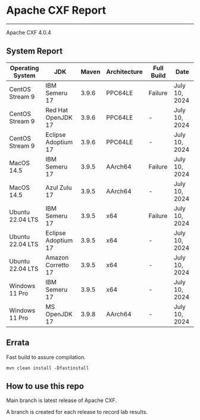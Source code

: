 # Apache CXF Report
--- 

Apache CXF 4.0.4

## System Report

| Operating System    | JDK       | Maven | Architecture | Full Build | Date  |
|---------------------|-----------|-------|--------------|------------|-------|
| CentOS Stream 9     | IBM Semeru 17  | 3.9.6 | PPC64LE      | Failure | July 10, 2024 |
| CentOS Stream 9     | Red Hat OpenJDK 17  | 3.9.6 | PPC64LE      | - | July 10, 2024 |
| CentOS Stream 9     | Eclipse Adoptium 17  | 3.9.6 | PPC64LE      | - | July 10, 2024 |
| MacOS 14.5          | IBM Semeru 17  | 3.9.5 | AArch64      | Failure | July 10, 2024 |
| MacOS 14.5          | Azul Zulu 17  | 3.9.5 | AArch64      | - | July 10, 2024 |
| Ubuntu 22.04 LTS    | IBM Semeru 17  | 3.9.5 | x64      | Failure | July 10, 2024 |
| Ubuntu 22.04 LTS    | Eclipse Adoptium 17  | 3.9.5 | x64      | - | July 10, 2024 |
| Ubuntu 22.04 LTS    | Amazon Corretto 17  | 3.9.5 | x64      | - | July 10, 2024 |
| Windows 11 Pro      | IBM Semeru 17  | 3.9.5 | x64      | - | July 10, 2024 |
| Windows 11 Pro      | MS OpenJDK 17  | 3.9.8 | AArch64      | - | July 10, 2024 |



## Errata


Fast build to assure compilation. 
```
mvn clean install -Dfastinstall
```

## How to use this repo

Main branch is latest release of Apache CXF.

A branch is created for each release to record lab results.
